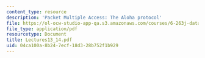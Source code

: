 ```yaml
---
content_type: resource
description: 'Packet Multiple Access: The Aloha protocol'
file: https://ol-ocw-studio-app-qa.s3.amazonaws.com/courses/6-263j-data-communication-networks-fall-2002/04ca100a8b247ecf18d328b752f1b929_Lectures13_14.pdf
file_type: application/pdf
resourcetype: Document
title: Lectures13_14.pdf
uid: 04ca100a-8b24-7ecf-18d3-28b752f1b929
---
```

